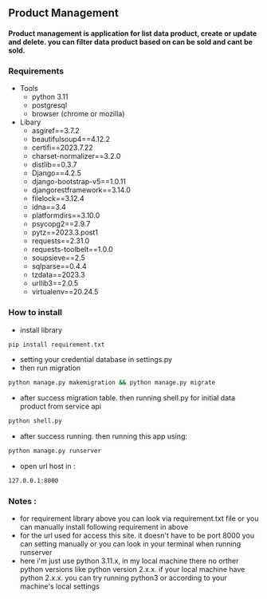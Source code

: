 ## Product Management
#### Product management is application for list data product, create or update and delete. you can filter data product based on can be sold and cant be sold.

### Requirements

- Tools
  - python 3.11
  - postgresql
  - browser (chrome or mozilla)
- Libary
    - asgiref==3.7.2
    - beautifulsoup4==4.12.2
    - certifi==2023.7.22
    - charset-normalizer==3.2.0
    - distlib==0.3.7
    - Django==4.2.5
    - django-bootstrap-v5==1.0.11
    - djangorestframework==3.14.0
    - filelock==3.12.4
    - idna==3.4
    - platformdirs==3.10.0
    - psycopg2==2.9.7
    - pytz==2023.3.post1
    - requests==2.31.0
    - requests-toolbelt==1.0.0
    - soupsieve==2.5
    - sqlparse==0.4.4
    - tzdata==2023.3
    - urllib3==2.0.5
    - virtualenv==20.24.5


### How to install

- install library
```bash
pip install requirement.txt
```
- setting your credential database in settings.py
- then run migration
```bash
python manage.py makemigration && python manage.py migrate
```
- after success migration table. then running shell.py for initial data product from service api
```bash
python shell.py
```
- after success running. then running this app using:
```bash
python manage.py runserver
```
- open url host in :
```bash
127.0.0.1:8000
```
### Notes :
- for requirement library above you can look via requirement.txt file or you can manually install following requirement in above
- for the url used for access this site. it doesn't have to be port 8000  you can setting manually or you can look in your terminal when running runserver
- here i'm just use python 3.11.x, in my local machine there no orther python versions like python version 2.x.x. if your local machine have python 2.x.x. you can try running python3 or according to your machine's local settings
